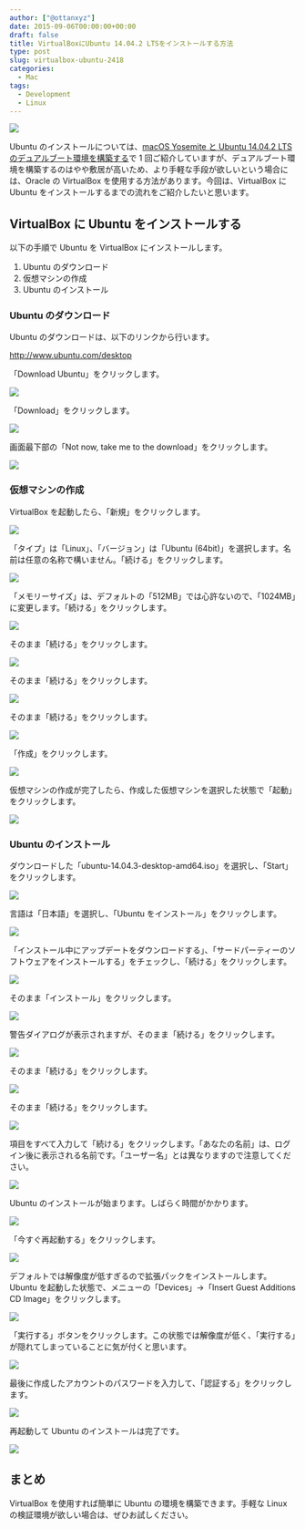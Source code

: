 ```yaml
---
author: ["@ottanxyz"]
date: 2015-09-06T00:00:00+00:00
draft: false
title: VirtualBoxにUbuntu 14.04.2 LTSをインストールする方法
type: post
slug: virtualbox-ubuntu-2418
categories:
  - Mac
tags:
  - Development
  - Linux
---
```


![](/uploads/2015/09/150906-55ebebde0ee6c.jpg)

Ubuntu のインストールについては、[macOS Yosemite と Ubuntu 14.04.2 LTS のデュアルブート環境を構築する](/posts/2015/05/os-x-ubuntu-dual-boot-2-1236/)で 1 回ご紹介していますが、デュアルブート環境を構築するのはやや敷居が高いため、より手軽な手段が欲しいという場合には、Oracle の VirtualBox を使用する方法があります。今回は、VirtualBox に Ubuntu をインストールするまでの流れをご紹介したいと思います。

## VirtualBox に Ubuntu をインストールする

以下の手順で Ubuntu を VirtualBox にインストールします。

1. Ubuntu のダウンロード
2. 仮想マシンの作成
3. Ubuntu のインストール

### Ubuntu のダウンロード

Ubuntu のダウンロードは、以下のリンクから行います。

http://www.ubuntu.com/desktop

「Download Ubuntu」をクリックします。

![](/uploads/2015/09/150906-55ebeb7118154.png)

「Download」をクリックします。

![](/uploads/2015/09/150906-55ebeb736963f.png)

画面最下部の「Not now, take me to the download」をクリックします。

![](/uploads/2015/09/150906-55ebeb766e09d.png)

### 仮想マシンの作成

VirtualBox を起動したら、「新規」をクリックします。

![](/uploads/2015/09/150906-55ebeb77ef6fe.png)

「タイプ」は「Linux」、「バージョン」は「Ubuntu (64bit)」を選択します。名前は任意の名称で構いません。「続ける」をクリックします。

![](/uploads/2015/09/150906-55ebeb7a0e1a0.png)

「メモリーサイズ」は、デフォルトの「512MB」では心許ないので、「1024MB」に変更します。「続ける」をクリックします。

![](/uploads/2015/09/150906-55ebeb7c3df5f.png)

そのまま「続ける」をクリックします。

![](/uploads/2015/09/150906-55ebeb7ee6ab4.png)

そのまま「続ける」をクリックします。

![](/uploads/2015/09/150906-55ebeb80f39d6.png)

そのまま「続ける」をクリックします。

![](/uploads/2015/09/150906-55ebeb837334c.png)

「作成」をクリックします。

![](/uploads/2015/09/150906-55ebeb859b406.png)

仮想マシンの作成が完了したら、作成した仮想マシンを選択した状態で「起動」をクリックします。

![](/uploads/2015/09/150906-55ebeb87e4033.png)

### Ubuntu のインストール

ダウンロードした「ubuntu-14.04.3-desktop-amd64.iso」を選択し、「Start」をクリックします。

![](/uploads/2015/09/150906-55ebeb8a34b99.png)

言語は「日本語」を選択し、「Ubuntu をインストール」をクリックします。

![](/uploads/2015/09/150906-55ebeb8d29bf6.png)

「インストール中にアップデートをダウンロードする」、「サードパーティーのソフトウェアをインストールする」をチェックし、「続ける」をクリックします。

![](/uploads/2015/09/150906-55ebeb9293b91.png)

そのまま「インストール」をクリックします。

![](/uploads/2015/09/150906-55ebeb9904ad5.png)

警告ダイアログが表示されますが、そのまま「続ける」をクリックします。

![](/uploads/2015/09/150906-55ebeba0b5f1f.png)

そのまま「続ける」をクリックします。

![](/uploads/2015/09/150906-55ebeba8cf5cd.png)

そのまま「続ける」をクリックします。

![](/uploads/2015/09/150906-55ebebb08a4ae.png)

項目をすべて入力して「続ける」をクリックします。「あなたの名前」は、ログイン後に表示される名前です。「ユーザー名」とは異なりますので注意してください。

![](/uploads/2015/09/150906-55ebebb6a0493.png)

Ubuntu のインストールが始まります。しばらく時間がかかります。

![](/uploads/2015/09/150906-55ebebbd9ddd6.png)

「今すぐ再起動する」をクリックします。

![](/uploads/2015/09/150906-55ebebc98638b.png)

デフォルトでは解像度が低すぎるので拡張パックをインストールします。Ubuntu を起動した状態で、メニューの「Devices」→「Insert Guest Additions CD Image」をクリックします。

![](/uploads/2015/09/150906-55ebebd5c1d41.png)

「実行する」ボタンをクリックします。この状態では解像度が低く、「実行する」が隠れてしまっていることに気が付くと思います。

![](/uploads/2015/09/150906-55ebebd7efbc2.png)

最後に作成したアカウントのパスワードを入力して、「認証する」をクリックします。

![](/uploads/2015/09/150906-55ebebdb4bed6.png)

再起動して Ubuntu のインストールは完了です。

![](/uploads/2015/09/150906-55ec44443d063.png)

## まとめ

VirtualBox を使用すれば簡単に Ubuntu の環境を構築できます。手軽な Linux の検証環境が欲しい場合は、ぜひお試しください。
